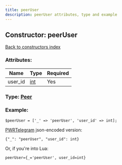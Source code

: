 ```yaml
---
title: peerUser
description: peerUser attributes, type and example
---
```

## Constructor: peerUser  
[Back to constructors index](index.md)



### Attributes:

| Name     |    Type       | Required |
|----------|---------------|----------|
|user\_id|[int](../types/int.md) | Yes|



### Type: [Peer](../types/Peer.md)


### Example:

```
$peerUser = ['_' => 'peerUser', 'user_id' => int];
```  

[PWRTelegram](https://pwrtelegram.xyz) json-encoded version:

```
{"_": "peerUser", "user_id": int}
```


Or, if you're into Lua:  


```
peerUser={_='peerUser', user_id=int}

```


